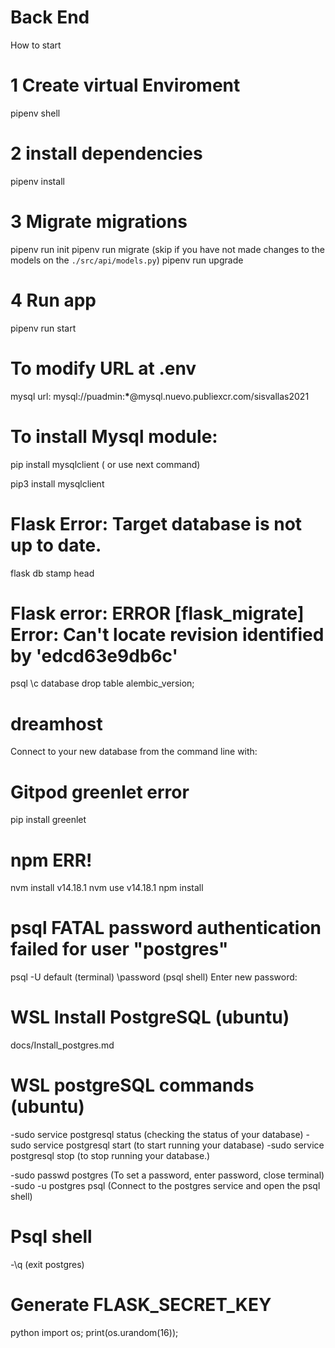 # Back End

How to start

# 1 Create virtual Enviroment

pipenv shell

# 2 install dependencies

pipenv install

# 3 Migrate migrations

pipenv run init
pipenv run migrate (skip if you have not made changes to the models on the `./src/api/models.py`)
pipenv run upgrade

# 4 Run app

pipenv run start

# To modify URL at .env

mysql url: mysql://puadmin:**\***@mysql.nuevo.publiexcr.com/sisvallas2021

# To install Mysql module:

pip install mysqlclient ( or use next command)

pip3 install mysqlclient

# Flask Error: Target database is not up to date.

flask db stamp head

# Flask error: ERROR [flask_migrate] Error: Can't locate revision identified by 'edcd63e9db6c'

psql
\c database
drop table alembic_version;

# dreamhost

Connect to your new database from the command line with:

# Gitpod greenlet error

pip install greenlet

# npm ERR!

nvm install v14.18.1
nvm use v14.18.1
npm install

# psql FATAL password authentication failed for user "postgres"

psql -U default (terminal)
\password (psql shell)
Enter new password:

# WSL Install PostgreSQL (ubuntu)

docs/Install_postgres.md

# WSL postgreSQL commands (ubuntu)

-sudo service postgresql status (checking the status of your database)
-sudo service postgresql start (to start running your database)
-sudo service postgresql stop (to stop running your database.)

-sudo passwd postgres (To set a password, enter password, close terminal)
-sudo -u postgres psql (Connect to the postgres service and open the psql shell)

# Psql shell

-\q (exit postgres)

# Generate FLASK_SECRET_KEY

python
import os;
print(os.urandom(16));
